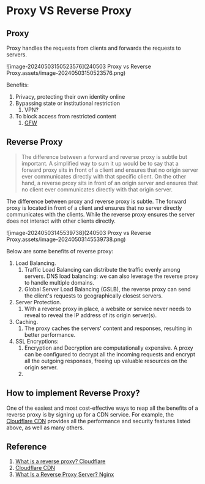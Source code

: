 

# Proxy VS Reverse Proxy

## Proxy

Proxy handles the requests from clients and forwards the requests to servers.

![image-20240503150523576](240503 Proxy vs Reverse Proxy.assets/image-20240503150523576.png)

Benefits:

1. Privacy, protecting their own identity online
2. Bypassing state or institutional restriction
   1. VPN?
3. To block access from restricted content
   1. [GFW](https://en.wikipedia.org/wiki/Great_Firewall)

## Reverse Proxy

> The difference between a forward and reverse proxy is subtle but important. A simplified way to sum it up would be to say that a forward proxy sits in front of a client and ensures that no origin server ever communicates directly with that specific client. On the other hand, a reverse proxy sits in front of an origin server and ensures that no client ever communicates directly with that origin server.

The difference between proxy and reverse proxy is subtle. The forward proxy is located in front of a client and ensures that no server directly communicates with the clients. While the reverse proxy ensures the server does not interact with other clients directly.

![image-20240503145539738](240503 Proxy vs Reverse Proxy.assets/image-20240503145539738.png)

Below are some benefits of reverse proxy:

1. Load Balancing. 
   1. Traffic Load Balancing can distribute the traffic evenly among servers. DNS load balancing: we can also leverage the reverse proxy to handle multiple domains.
   2. Global Server Load Balancing (GSLB), the reverse proxy can send the client's requests to geographically closest servers.
2. Server Protection. 
   1. With a reverse proxy in place, a website or service never needs to reveal to reveal the IP address of its origin server(s).
3. Caching. 
   1. The proxy caches the servers' content and responses, resulting in better performance.
4. SSL Encryptions:
   1. Encryption and Decryption are computationally expensive. A proxy can be configured to decrypt all the incoming requests and encrypt all the outgoing responses, freeing up valuable resources on the origin server.
   2. 

## How to implement Reverse Proxy?

One of the easiest and most cost-effective ways to reap all the benefits of a reverse proxy is by signing up for a CDN service. For example, the [Cloudflare CDN](https://www.cloudflare.com/application-services/products/cdn/) provides all the performance and security features listed above, as well as many others.

## Reference

1. [What is a reverse proxy? Cloudflare](https://www.cloudflare.com/zh-cn/learning/cdn/glossary/reverse-proxy/)
2. [Cloudflare CDN](https://www.cloudflare.com/application-services/products/cdn/) 
3. [What Is a Reverse Proxy Server? Nginx](https://www.nginx.com/resources/glossary/reverse-proxy-server/)
